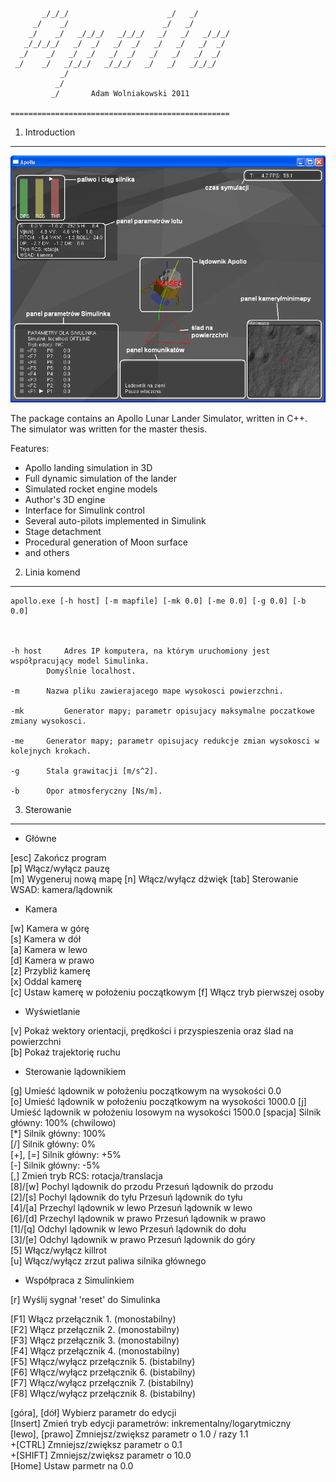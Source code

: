 


           _/_/_/                      _/   _/
         _/    _/                     _/   _/
        _/    _/   _/_/_/   _/_/_/   _/   _/   _/_/_/
       _/_/_/_/   _/  _/   _/  _/   _/   _/   _/  _/ 
      _/    _/   _/  _/   _/  _/   _/   _/   _/  _/  
     _/    _/   _/_/_/   _/_/_/   _/   _/   _/_/_/   
               _/                                    
              _/                                     
             _/       Adam Wolniakowski 2011     
                                            
    =================================================

1. Introduction
---------------

![Apollo Lunar Lander Simulator](apollo1.png "Apollo Lunar Lander Simulator - Overview")

The package contains an Apollo Lunar Lander Simulator, written in C++. The simulator was written for the master thesis.

Features:
* Apollo landing simulation in 3D
* Full dynamic simulation of the lander
* Simulated rocket engine models
* Author's 3D engine
* Interface for Simulink control
* Several auto-pilots implemented in Simulink
* Stage detachment
* Procedural generation of Moon surface
* and others

2. Linia komend
---------------

	apollo.exe [-h host] [-m mapfile] [-mk 0.0] [-me 0.0] [-g 0.0] [-b 0.0]



	-h host		Adres IP komputera, na którym uruchomiony jest współpracujący model Simulinka.
			Domyślnie localhost.

	-m		Nazwa pliku zawierajacego mape wysokosci powierzchni.

	-mk 		Generator mapy; parametr opisujacy maksymalne poczatkowe zmiany wysokosci.

	-me		Generator mapy; parametr opisujacy redukcje zmian wysokosci w kolejnych krokach.

	-g		Stala grawitacji [m/s^2].

	-b		Opor atmosferyczny [Ns/m].



3. Sterowanie
-------------

 
* Główne

 [esc]		Zakończ program	   
 [p]		Włącz/wyłącz pauzę	   
 [m]		Wygeneruj nową mapę
 [n]		Włącz/wyłącz dżwięk
 [tab]		Sterowanie WSAD: kamera/lądownik	
   


* Kamera

 [w]		Kamera w górę	   
 [s]		Kamera w dół	   
 [a]		Kamera w lewo	   
 [d]		Kamera w prawo	   
 [z]		Przybliż kamerę	   
 [x]		Oddal kamerę	   
 [c]		Ustaw kamerę w położeniu początkowym
 [f]		Włącz tryb pierwszej osoby



* Wyświetlanie	
   
 [v]		Pokaż wektory orientacji, prędkości i przyspieszenia oraz ślad na powierzchni	   
 [b]		Pokaż trajektorię ruchu	   



* Sterowanie lądownikiem	   

 [g]		Umieść lądownik w położeniu początkowym na wysokości 0.0	   
 [o]		Umieść lądownik w położeniu początkowym na wysokości 1000.0
 [j]		Umieść lądownik w położeniu losowym na wysokości 1500.0
[spacja]	Silnik główny: 100% (chwilowo)	   
 [*]		Silnik główny: 100%	   
 [/]		Silnik główny: 0%	   
 [+], [=]		Silnik główny: +5%	   
 [-]		Silnik główny: -5%	   
 [,]		Zmień tryb RCS: rotacja/translacja	   
 [8]/[w]		Pochyl lądownik do przodu	Przesuń lądownik do przodu	   
 [2]/[s]		Pochyl lądownik do tyłu		Przesuń lądownik do tyłu	   
 [4]/[a]		Przechyl lądownik w lewo	Przesuń lądownik w lewo	   
 [6]/[d]		Przechyl lądownik w prawo	Przesuń lądownik w prawo	   
 [1]/[q]		Odchyl lądownik w lewo		Przesuń lądownik do dołu	   
 [3]/[e]		Odchyl lądownik w prawo		Przesuń lądownik do góry	   
 [5]		Włącz/wyłącz killrot	   
 [u]		Włącz/wyłącz zrzut paliwa silnika głównego	 


  
* Współpraca z Simulinkiem
	   
 [r]		Wyślij sygnał 'reset' do Simulinka	   
   
 [F1]		Włącz przełącznik 1. (monostabilny)	   
 [F2]		Włącz przełącznik 2. (monostabilny)	   
 [F3]		Włącz przełącznik 3. (monostabilny)	   
 [F4]		Włącz przełącznik 4. (monostabilny)	   
 [F5]		Włącz/wyłącz przełącznik 5. (bistabilny)	   
 [F6]		Włącz/wyłącz przełącznik 6. (bistabilny)	   
 [F7]		Włącz/wyłącz przełącznik 7. (bistabilny)	   
 [F8]		Włącz/wyłącz przełącznik 8. (bistabilny)	
   
 [góra], [dół]	Wybierz parametr do edycji	   
 [Insert]	Zmień tryb edycji parametrów: inkrementalny/logarytmiczny	   
 [lewo], [prawo] Zmniejsz/zwiększ parametr o 1.0 / razy 1.1	   
 +[CTRL]		Zmniejsz/zwiększ parametr o 0.1	   
 +[SHIFT]		Zmniejsz/zwiększ parametr o 10.0	   
 [Home]		Ustaw parmetr na 0.0	 
